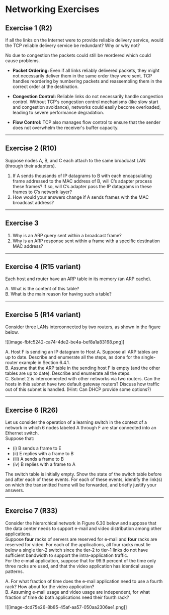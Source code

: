 # Networking Exercises

## Exercise 1 (R2)
If all the links on the Internet were to provide reliable delivery service, would the TCP reliable delivery service be redundant? Why or why not?

No due to congestion the packets could still be reordered which could cause problems.

- **Packet Ordering:** Even if all links reliably delivered packets, they might not necessarily deliver them in the same order they were sent. TCP handles reordering by numbering packets and reassembling them in the correct order at the destination.
    
- **Congestion Control:** Reliable links do not necessarily handle congestion control. Without TCP's congestion control mechanisms (like slow start and congestion avoidance), networks could easily become overloaded, leading to severe performance degradation.
    
- **Flow Control:** TCP also manages flow control to ensure that the sender does not overwhelm the receiver's buffer capacity.
---

## Exercise 2 (R10)
Suppose nodes A, B, and C each attach to the same broadcast LAN (through their adapters).

1. If A sends thousands of IP datagrams to B with each encapsulating frame addressed to the MAC address of B, will C’s adapter process these frames? If so, will C’s adapter pass the IP datagrams in these frames to C’s network layer?
2. How would your answers change if A sends frames with the MAC broadcast address?

---

## Exercise 3
1. Why is an ARP query sent within a broadcast frame?
2. Why is an ARP response sent within a frame with a specific destination MAC address?

---

## Exercise 4 (R15 variant)
Each host and router have an ARP table in its memory (an ARP cache).

A. What is the content of this table?  
B. What is the main reason for having such a table?  

---

## Exercise 5 (R14 variant)
Consider three LANs interconnected by two routers, as shown in the figure below.  

![[image-fbfc5242-ca74-4de2-be4a-bef8a1a83168.png]]  

A. Host F is sending an IP datagram to Host A. Suppose all ARP tables are up to date. Describe and enumerate all the steps, as done for the single-router example in Section 6.4.1.  
B. Assume that the ARP table in the sending host F is empty (and the other tables are up to date). Describe and enumerate all the steps.  
C. Subnet 2 is interconnected with other networks via two routers. Can the hosts in this subnet have two default gateway routers? Discuss how traffic out of this subnet is handled. (Hint: Can DHCP provide some options?)  

---

## Exercise 6 (R26)
Let us consider the operation of a learning switch in the context of a network in which 6 nodes labeled A through F are star connected into an Ethernet switch.  
Suppose that:  
- (i) B sends a frame to E  
- (ii) E replies with a frame to B  
- (iii) A sends a frame to B  
- (iv) B replies with a frame to A  

The switch table is initially empty. Show the state of the switch table before and after each of these events. For each of these events, identify the link(s) on which the transmitted frame will be forwarded, and briefly justify your answers.  

---

## Exercise 7 (R33)
Consider the hierarchical network in Figure 6.30 below and suppose that the data center needs to support e-mail and video distribution among other applications.  
Suppose **four** racks of servers are reserved for e-mail and **four** racks are reserved for video. For each of the applications, all four racks must lie below a single tier-2 switch since the tier-2 to tier-1 links do not have sufficient bandwidth to support the intra-application traffic.  
For the e-mail application, suppose that for 99.9 percent of the time only three racks are used, and that the video application has identical usage patterns.  

A. For what fraction of time does the e-mail application need to use a fourth rack? How about for the video application?  
B. Assuming e-mail usage and video usage are independent, for what fraction of time do both applications need their fourth rack?  

![[image-dcd75e26-8b85-45af-aa57-050aa2306ae1.png]]
